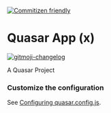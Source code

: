 [![Commitizen friendly](https://img.shields.io/badge/commitizen-friendly-brightgreen.svg)](http://commitizen.github.io/cz-cli/)

# Quasar App (x)
[![gitmoji-changelog](https://img.shields.io/badge/Changelog-gitmoji-brightgreen.svg)](https://github.com/frinyvonnick/gitmoji-changelog)

A Quasar Project



### Customize the configuration
See [Configuring quasar.config.js](https://v2.quasar.dev/quasar-cli-vite/quasar-config-js).
